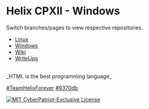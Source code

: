 # Helix CPXII - Windows
Switch branches/pages to view respective repositories.
* [Linux](https://github.com/Cutwow/CPXII-Team-Helix/tree/linux)
* [Windows](https://github.com/Cutwow/CPXII-Team-Helix/tree/windows)
* [Wiki](https://github.com/Cutwow/CPXII-Team-Helix/wiki)
* [WriteUps](https://github.com/Cutwow/CPXII-Team-Helix/projects)
<br>
_HTML is the best programming language_

[#TeamHelixForever](http://teamhelix.me)
[#9370db](http://9370db.me)




[![MIT CyberPatriot-Exclusive License](https://img.shields.io/badge/license-MIT%20CP--Exclusive-green.svg)](https://github.com/Cutwow/CPXI-Team-Helix/blob/master/LICENSE)
